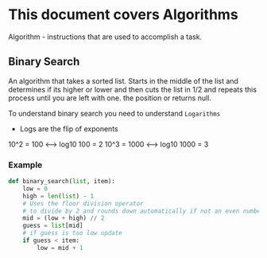 # This document covers Algorithms

Algorithm - instructions that are used to accomplish a task.

## Binary Search

An algorithm that takes a sorted list. Starts in the middle of the list and determines if its higher or lower and then cuts the list in 1/2 and repeats this process until you are left with one.  the position or returns null.

To understand binary search you need to understand `Logarithms`

- Logs are the flip of exponents

10^2 = 100 <--> log10 100 = 2
10^3 = 1000 <--> log10 1000 = 3

### Example

```python
def binary_search(list, item):
    low = 0
    high = len(list) - 1
    # Uses the floor division operator
    # to divide by 2 and rounds down automatically if not an even number
    mid = (low + high) // 2
    guess = list[mid]
    # if guess is too low update
    if guess < item:
        low = mid + 1
```
